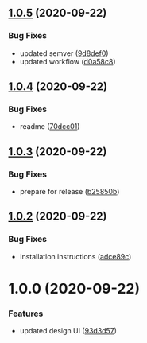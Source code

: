 ## [1.0.5](https://github.com/BioMotionLab/TUX/compare/release/1.0.4...release/1.0.5) (2020-09-22)


### Bug Fixes

* updated semver ([9d8def0](https://github.com/BioMotionLab/TUX/commit/9d8def007375837d242152021804ee226fcd9c70))
* updated workflow ([d0a58c8](https://github.com/BioMotionLab/TUX/commit/d0a58c811abe4321ce9c80af0d745039b915e13d))

## [1.0.4](https://github.com/BioMotionLab/TUX/compare/release/1.0.3...release/1.0.4) (2020-09-22)


### Bug Fixes

* readme ([70dcc01](https://github.com/BioMotionLab/TUX/commit/70dcc01c3a9be75669cd336039a050a0d90cc720))

## [1.0.3](https://github.com/BioMotionLab/TUX/compare/release/1.0.2...release/1.0.3) (2020-09-22)


### Bug Fixes

* prepare for release ([b25850b](https://github.com/BioMotionLab/TUX/commit/b25850bd77821de5bddf152191bac613419c7594))

## [1.0.2](https://github.com/BioMotionLab/TUX/compare/release/1.0.1...release/1.0.2) (2020-09-22)


### Bug Fixes

* installation instructions ([adce89c](https://github.com/BioMotionLab/TUX/commit/adce89ce7c3cc01c6b672f641050497cfc8f7d0e))

# 1.0.0 (2020-09-22)


### Features

* updated design UI ([93d3d57](https://github.com/BioMotionLab/TUX/commit/93d3d575483f3f8305d729f221b287d0a9147d97))
